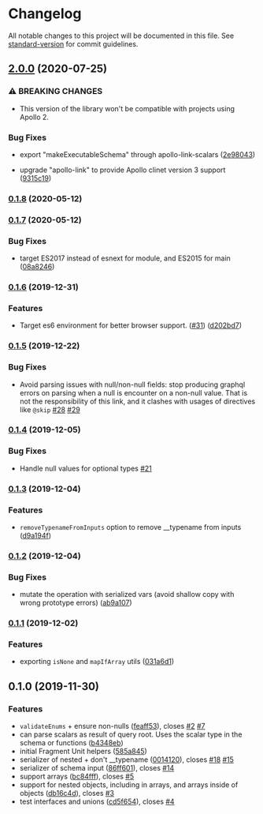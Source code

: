 # Changelog

All notable changes to this project will be documented in this file. See [standard-version](https://github.com/conventional-changelog/standard-version) for commit guidelines.

## [2.0.0](https://github.com/eturino/apollo-link-scalars/compare/v0.1.8...v2.0.0) (2020-07-25)


### ⚠ BREAKING CHANGES

* This version of the library won't be compatible with projects using Apollo 2.

### Bug Fixes

* export "makeExecutableSchema" through apollo-link-scalars ([2e98043](https://github.com/eturino/apollo-link-scalars/commit/2e98043d7bb82aa16776c15d4847211a9419f42c))


* upgrade "apollo-link" to provide Apollo clinet version 3 support ([9315c19](https://github.com/eturino/apollo-link-scalars/commit/9315c19a148c18883f135f6ff95f591127e1421e))

### [0.1.8](https://github.com/eturino/apollo-link-scalars/compare/v0.1.7...v0.1.8) (2020-05-12)

### [0.1.7](https://github.com/eturino/apollo-link-scalars/compare/v0.1.6...v0.1.7) (2020-05-12)


### Bug Fixes

* target ES2017 instead of esnext for module, and ES2015 for main ([08a8246](https://github.com/eturino/apollo-link-scalars/commit/08a82460bd39fe59bdf6ae958f83cfb1b6ecd89b))

### [0.1.6](https://github.com/eturino/apollo-link-scalars/compare/v0.1.5...v0.1.6) (2019-12-31)


### Features

* Target es6 environment for better browser support. ([#31](https://github.com/eturino/apollo-link-scalars/issues/31)) ([d202bd7](https://github.com/eturino/apollo-link-scalars/commit/d202bd7909e66c152c4813985905b40dc3dbf051))

### [0.1.5](https://github.com/eturino/apollo-link-scalars/compare/v0.1.4...v0.1.5) (2019-12-22)

### Bug Fixes

* Avoid parsing issues with null/non-null fields: stop producing graphql errors on parsing when a null is encounter on a non-null value. That is not the responsibility of this link, and it clashes with usages of directives like `@skip` [#28](https://github.com/eturino/apollo-link-scalars/pull/28) [#29](https://github.com/eturino/apollo-link-scalars/issues/29)

### [0.1.4](https://github.com/eturino/apollo-link-scalars/compare/v0.1.3...v0.1.4) (2019-12-05)

### Bug Fixes

* Handle null values for optional types [#21](https://github.com/eturino/apollo-link-scalars/pull/21)

### [0.1.3](https://github.com/eturino/apollo-link-scalars/compare/v0.1.2...v0.1.3) (2019-12-04)


### Features

* `removeTypenameFromInputs` option to remove __typename from inputs ([d9a194f](https://github.com/eturino/apollo-link-scalars/commit/d9a194f11bcc1f26b2a6125e366fa812295ebd1d))

### [0.1.2](https://github.com/eturino/apollo-link-scalars/compare/v0.1.1...v0.1.2) (2019-12-04)


### Bug Fixes

* mutate the operation with serialized vars (avoid shallow copy with wrong prototype errors) ([ab9a107](https://github.com/eturino/apollo-link-scalars/commit/ab9a10797c28d84b48ab9fb416f103a0a7ca640c))

### [0.1.1](https://github.com/eturino/apollo-link-scalars/compare/v0.1.0...v0.1.1) (2019-12-02)


### Features

* exporting `isNone` and `mapIfArray` utils ([031a6d1](https://github.com/eturino/apollo-link-scalars/commit/031a6d1612d4ced48b932fc74490f4004e933eb1))

## 0.1.0 (2019-11-30)


### Features

* `validateEnums` + ensure non-nulls ([feaff53](https://github.com/eturino/apollo-link-scalars/commit/feaff53ffdd724b87363c8ea3aac43270646f23a)), closes [#2](https://github.com/eturino/apollo-link-scalars/issues/2) [#7](https://github.com/eturino/apollo-link-scalars/issues/7)
* can parse scalars as result of query root. Uses the scalar type in the schema or functions ([b4348eb](https://github.com/eturino/apollo-link-scalars/commit/b4348eb244def4821a9e9311fef268aa1c6e7a35))
* initial Fragment Unit helpers ([585a845](https://github.com/eturino/apollo-link-scalars/commit/585a84592eb4f6be12383ddbe764546a47f3d16f))
* serializer of nested + don't __typename ([0014120](https://github.com/eturino/apollo-link-scalars/commit/0014120b876d52251bdcb12a935a28d8e8fad27e)), closes [#18](https://github.com/eturino/apollo-link-scalars/issues/18) [#15](https://github.com/eturino/apollo-link-scalars/issues/15)
* serializer of schema input ([86ff601](https://github.com/eturino/apollo-link-scalars/commit/86ff6017bed8cb61eb30ac596c78878e1cf63d42)), closes [#14](https://github.com/eturino/apollo-link-scalars/issues/14)
* support arrays ([bc84fff](https://github.com/eturino/apollo-link-scalars/commit/bc84fff93671354920195851392ed0dbd82c0b0b)), closes [#5](https://github.com/eturino/apollo-link-scalars/issues/5)
* support for nested objects, including in arrays, and arrays inside of objects ([db16c4d](https://github.com/eturino/apollo-link-scalars/commit/db16c4df20969c38c5af0d0ef0c9bb87cabce67e)), closes [#3](https://github.com/eturino/apollo-link-scalars/issues/3)
* test interfaces and unions ([cd5f654](https://github.com/eturino/apollo-link-scalars/commit/cd5f654747a2783f6ee2dcf89ee695edd4091dbb)), closes [#4](https://github.com/eturino/apollo-link-scalars/issues/4)
